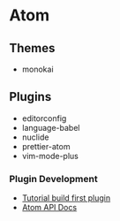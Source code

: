 # Atom

## Themes

- monokai

## Plugins

- editorconfig
- language-babel
- nuclide
- prettier-atom
- vim-mode-plus


### Plugin Development

- [Tutorial build first plugin](https://github.com/blog/2231-building-your-first-atom-plugin)
- [Atom API Docs](https://atom.io/docs/api/v1.9.4/)